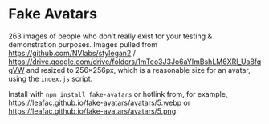 # Fake Avatars

263 images of people who don’t really exist for your testing & demonstration purposes. Images pulled from https://github.com/NVlabs/stylegan2 / https://drive.google.com/drive/folders/1mTeo3J3Jo6aYImBshLM6XRl_Ua8fqgVW and resized to 256×256px, which is a reasonable size for an avatar, using the `index.js` script.

Install with `npm install fake-avatars` or hotlink from, for example, https://leafac.github.io/fake-avatars/avatars/5.webp or https://leafac.github.io/fake-avatars/avatars/5.png.
